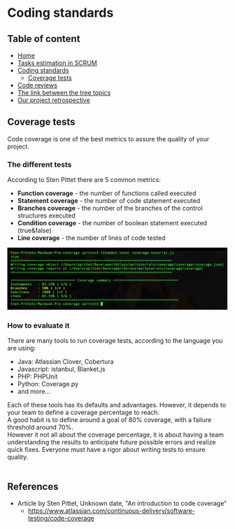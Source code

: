 # Coding standards

## Table of content
* [Home](/README.md)
* [Tasks estimation in SCRUM](/readme-content/tasks-estimation.md)
* [Coding standards](/readme-content/coding-standards.md)
    * [Coverage tests](#coverage-tests-br)
* [Code reviews](/readme-content/code-reviews.md)
* [The link between the tree topics](/readme-content/topics-link.md)
* [Our project retrospective](/readme-content/project-retrospective.md)


## Coverage tests <br>

Code coverage is one of the best metrics to assure the quality of your project.

### The different tests<br>

According to Sten Pittet there are 5 common metrics:<br> 
- <b>Function coverage</b> - the number of functions called executed
- <b>Statement coverage</b> - the number of code statement executed
- <b>Branches coverage</b> - the number of the branches of the control structures executed
- <b>Condition coverage</b> - the number of boolean statement executed (true&false) 
- <b>Line coverage</b> - the number of lines of code tested<br>

<img src="./pictures/coding-standards/coverage-tests/tests-results.png"><br>

### How to evaluate it<br>

There are many tools to run coverage tests, according to the language you are using:<br>
- Java: Atlassian Clover, Cobertura
- Javascript: istanbul, Blanket.js
- PHP: PHPUnit
- Python: Coverage.py<br>
- and more...

Each of these tools has its defaults and advantages. However, it depends to your team to define a coverage percentage to reach.<br>
A good habit is to define around a goal of 80% coverage, with a failure threshold around 70%.<br>
However it not all about the coverage percentage, it is about having a team understanding the results to anticipate future possible errors and realize quick fixes. Everyone must have a rigor about writing tests to ensure quality.<br><br>


## References

- Article by Sten Pittet, Unknown date, "An introduction to code coverage"
    - https://www.atlassian.com/continuous-delivery/software-testing/code-coverage
